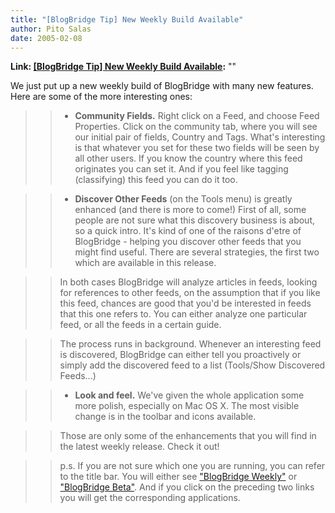 ```yaml
---
title: "[BlogBridge Tip] New Weekly Build Available"
author: Pito Salas
date: 2005-02-08
---
```


**Link: [[BlogBridge Tip] New Weekly Build Available](None):** ""

We just put up a new weekly build of BlogBridge with many new features. Here
are some of the more interesting ones:

>>

>>   * **Community Fields.** Right click on a Feed, and choose Feed
Properties. Click on the community tab, where you will see our initial pair of
fields, Country and Tags. What's interesting is that whatever you set for
these two fields will be seen by all other users. If you know the country
where this feed originates you can set it. And if you feel like tagging
(classifying) this feed you can do it too.

>>

>>   * **Discover Other Feeds** (on the Tools menu) is greatly enhanced (and
there is more to come!) First of all, some people are not sure what this
discovery business is about, so a quick intro. It's kind of one of the raisons
d'etre of BlogBridge - helping you discover other feeds that you might find
useful. There are several strategies, the first two which are available in
this release.

>>

>> In both cases BlogBridge will analyze articles in feeds, looking for
references to other feeds, on the assumption that if you like this feed,
chances are good that you'd be interested in feeds that this one refers to.
You can either analyze one particular feed, or all the feeds in a certain
guide.

>>

>> The process runs in background. Whenever an interesting feed is discovered,
BlogBridge can either tell you proactively or simply add the discovered feed
to a list (Tools/Show Discovered Feeds…)

>>

>>   * **Look and feel.** We've given the whole application some more polish,
especially on Mac OS X. The most visible change is in the toolbar and icons
available.

>>

>> Those are only some of the enhancements that you will find in the latest
weekly release. Check it out!

>>

>> p.s. If you are not sure which one you are running, you can refer to the
title bar. You will either see ["BlogBridge
Weekly"](<http://www.blogbridge.com/install/weekly/blogbridge.jnlp>) or
["BlogBridge Beta"](<http://www.blogbridge.com/install/beta/blogbridge.jnlp>).
And if you click on the preceding two links you will get the corresponding
applications.


